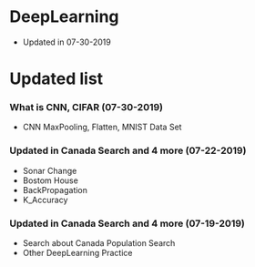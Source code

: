 # DeepLearning
* Updated in 07-30-2019
# Updated list
### What is CNN, CIFAR (07-30-2019)
* CNN MaxPooling, Flatten, MNIST Data Set

### Updated in Canada Search and 4 more (07-22-2019)
* Sonar Change
* Bostom House
* BackPropagation
* K_Accuracy

### Updated in Canada Search and 4 more (07-19-2019)
* Search about Canada Population Search
* Other DeepLearning Practice
